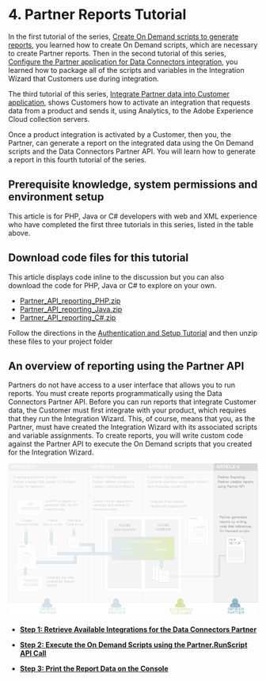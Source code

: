 # 4. Partner Reports Tutorial

 

In the first tutorial of the series, [Create On Demand scripts to generate reports](c_scripting.md#), you learned how to create On Demand scripts, which are necessary to create Partner reports. Then in the second tutorial of this series, [Configure the Partner application for Data Connectors integration](c_Partner_Application_Configuration_for_Data_Connectors_Tutorial.md#), you learned how to package all of the scripts and variables in the Integration Wizard that Customers use during integration.

The third tutorial of this series, [Integrate Partner data into Customer application](c_Integrate_Data_Connectors_Partner_Data_into_Customer_Application.md#), shows Customers how to activate an integration that requests data from a product and sends it, using Analytics, to the Adobe Experience Cloud collection servers.

Once a product integration is activated by a Customer, then you, the Partner, can generate a report on the integrated data using the On Demand scripts and the Data Connectors Partner API. You will learn how to generate a report in this fourth tutorial of the series.

##  **Prerequisite knowledge, system permissions and environment setup** 

This article is for PHP, Java or C# developers with web and XML experience who have completed the first three tutorials in this series, listed in the table above.

## Download code files for this tutorial

This article displays code inline to the discussion but you can also download the code for PHP, Java or C# to explore on your own.

-  [Partner_API_reporting_PHP.zip](http://microsite.omniture.com/t2/api-xml/en_US/get_started/zips/Partner_API_reporting_PHP.zip) 
-  [Partner_API_reporting_Java.zip](http://microsite.omniture.com/t2/api-xml/en_US/get_started/zips/Partner_API_reporting_Java.zip) 
-  [Partner_API_reporting_C#.zip](http://microsite.omniture.com/t2/api-xml/en_US/get_started/zips/Partner_API_reporting_C_sharp.zip) 

Follow the directions in the [Authentication and Setup Tutorial](c_Authentication_and_Setup.md#) and then unzip these files to your project folder

## An overview of reporting using the Partner API

Partners do not have access to a user interface that allows you to run reports. You must create reports programmatically using the Data Connectors Partner API. Before you can run reports that integrate Customer data, the Customer must first integrate with your product, which requires that they run the Integration Wizard. This, of course, means that you, as the Partner, must have created the Integration Wizard with its associated scripts and variable assignments. To create reports, you will write custom code against the Partner API to execute the On Demand scripts that you created for the Integration Wizard.

![](graphics/reporting002.png)

- **[Step 1: Retrieve Available Integrations for the Data Connectors Partner](c_Retrieve_all_the_available_integrations_for_the_Data_Connectors_Partner.md)**  
 
- **[Step 2: Execute the On Demand Scripts using the Partner.RunScript API Call](c_Execute_the_On_Demand_scripts.md)**  
 
- **[Step 3: Print the Report Data on the Console](c_Print_the_Report_Data_on_the_Console.md)**  
 

